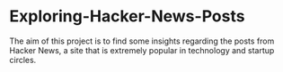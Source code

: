 # Exploring-Hacker-News-Posts
The aim of this project is to find some insights regarding the posts from Hacker News, a site that is extremely popular in technology and startup circles.
